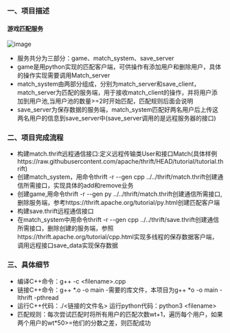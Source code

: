 ### 一、项目描述
#### 游戏匹配服务
![image](https://github.com/ZKurfurst/thrift_lesson/assets/105918870/bbd7008c-1bb2-4e1e-834c-1d79ac60a711)
- 服务共分为三部分：game、match_system、save_server
- game是用python实现的匹配客户端，可供操作有添加用户和删除用户，具体的操作实现需要调用Match_server
- match_system由两部分组成，分别为match_server和save_client，match_server为匹配的服务端，用于接收match_client的操作，并将用户添加到用户池,当用户池的数量>=2时开始匹配，匹配规则后面会说明
- save_server为保存数据的服务端，match_system匹配好两名用户后上传这两名用户的信息到save_server中(save_server调用的是远程服务器的接口)
### 二、项目完成流程
- 构建match.thrift远程通信接口:定义远程传输类User和接口Match(具体样例https://raw.githubusercontent.com/apache/thrift/HEAD/tutorial/tutorial.thrift)
- 创建match_system，用命令thrift -r --gen cpp ../../thrift/match.thrift创建通信所需接口，实现具体的add和remove业务
- 创建game,用命令thrift -r --gen py ../../thrift/match.thrift创建通信所需接口,删除服务端，参考https://thrift.apache.org/tutorial/py.html创建匹配客户端
- 构建save.thrift远程通信接口
- 在match_system中用命令thrift -r --gen cpp ../../thrift/save.thrift创建通信所需接口，删除创建的服务端，参照https://thrift.apache.org/tutorial/cpp.html实现多线程的保存数据客户端，调用远程接口save_data实现保存数据
### 三、具体细节
- 编译C++命令：g++ -c \<filename\>.cpp
- 链接C++命令：g++ *.o -o main -需要的库文件，本项目为g++ *o -o main -lthrift -pthread
- 运行C++代码：./<链接的文件名>  运行python代码：python3 \<filename\>
- 匹配规则：每次尝试匹配时将所有用户的匹配次数wt+1，遍历每个用户，如果两个用户的wt*50>=他们的分数之差，则匹配成功
